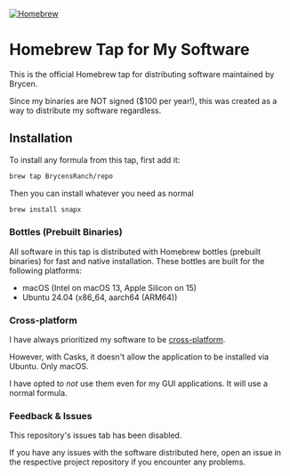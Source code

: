 [![Homebrew](https://brew.sh/assets/img/homebrew-social-card.png)](https://brew.sh)


# Homebrew Tap for My Software

This is the official Homebrew tap for distributing software maintained by Brycen. 

Since my binaries are NOT signed ($100 per year!), this was created as a way to distribute my software regardless. 

## Installation

To install any formula from this tap, first add it:

```sh
brew tap BrycensRanch/repo
```

Then you can install whatever you need as normal

```sh
brew install snapx
```

### Bottles (Prebuilt Binaries)
All software in this tap is distributed with Homebrew bottles (prebuilt binaries) for fast and native installation. These bottles are built for the following platforms:

- macOS (Intel on macOS 13, Apple Silicon on 15)
- Ubuntu 24.04 (x86_64, aarch64 (ARM64))

### Cross-platform

I have always prioritized my software to be [cross-platform](https://en.wikipedia.org/wiki/Cross-platform_software). 

However, with Casks, it doesn't allow the application to be installed via Ubuntu. Only macOS.

I have opted to *not* use them even for my GUI applications. It will use a normal formula.

### Feedback & Issues

This repository's issues tab has been disabled. 

If you have any issues with the software distributed here, open an issue in the respective project repository if you encounter any problems.

